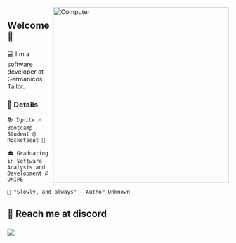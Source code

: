 <img src="https://raw.githubusercontent.com/MicaelliMedeiros/micaellimedeiros/master/image/computer-illustration.png" min-width="400px" max-width="400px" width="400px" align="right" alt="Computer">

## Welcome 💜
<p>
  💻 I'm a software developer at Germanicos Tailor.
</p>


### 🚀 Details

<p align="left">
  <p>
  <code>📚 Ignite 🔥 Bootcamp Student @ Rocketseat 🚀</code>
  </p>
  <p>
  <code>🎓 Graduating in Software Analysis and Development @ UNIPE</code>
  </p> 
  <p>
  <code>🎯 "Slowly, and always" - Author Unknown</code>
  </p>
</p>

## 📧 Reach me at discord
<h3 align="left"><img src="https://i.imgur.com/MHwyBfU.png" /></h3>
